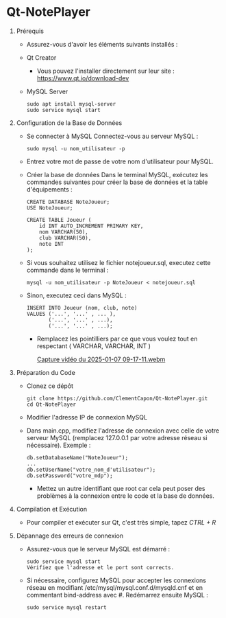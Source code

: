 # Qt-NotePlayer

1. Prérequis

      - Assurez-vous d'avoir les éléments suivants installés :

      - Qt Creator
  
        - Vous pouvez l'installer directement sur leur site : https://www.qt.io/download-dev

      - MySQL Server

            sudo apt install mysql-server
            sudo service mysql start

2. Configuration de la Base de Données

      - Se connecter à MySQL Connectez-vous au serveur MySQL :

            sudo mysql -u nom_utilisateur -p

      - Entrez votre mot de passe de votre nom d'utilisateur pour MySQL.

      - Créer la base de données Dans le terminal MySQL, exécutez les commandes suivantes pour créer la base de données et la table d'équipements :

            CREATE DATABASE NoteJoueur;
            USE NoteJoueur;

            CREATE TABLE Joueur (
                id INT AUTO_INCREMENT PRIMARY KEY,
                nom VARCHAR(50),
                club VARCHAR(50),
                note INT
            );

      - Si vous souhaitez utilisez le fichier notejoueur.sql, executez cette commande dans le terminal : 

            mysql -u nom_utilisateur -p NoteJoueur < notejoueur.sql
        
      - Sinon, executez ceci dans MySQL :
        
            INSERT INTO Joueur (nom, club, note)
            VALUES ('...', '...' , ... ),
                   ('...', '...' , ...),
                   ('...', '...' , ...);

        - Remplacez les pointilliers par ce que vous voulez tout en respectant ( VARCHAR, VARCHAR, INT )
       
          [Capture vidéo du 2025-01-07 09-17-11.webm](https://github.com/user-attachments/assets/149c42fa-65f9-4070-8997-d6b7f34db71d)


3. Préparation du Code

      - Clonez ce dépôt

            git clone https://github.com/ClementCapon/Qt-NotePlayer.git
            cd Qt-NotePlayer

      - Modifier l'adresse IP de connexion MySQL

      - Dans main.cpp, modifiez l'adresse de connexion avec celle de votre serveur MySQL (remplacez 127.0.0.1 par votre adresse réseau si nécessaire). Exemple :

            db.setDatabaseName("NoteJoueur");
            ...
            db.setUserName("votre_nom_d'utilisateur");
            db.setPassword("votre_mdp");
        
        - Mettez un autre identifiant que root car cela peut poser des problèmes à la connexion entre le code et la base de données.

4. Compilation et Exécution

      - Pour compiler et exécuter sur Qt, c'est très simple, tapez *CTRL + R* 

5. Dépannage des erreurs de connexion

      - Assurez-vous que le serveur MySQL est démarré :

            sudo service mysql start
            Vérifiez que l'adresse et le port sont corrects.

      - Si nécessaire, configurez MySQL pour accepter les connexions réseau en modifiant /etc/mysql/mysql.conf.d/mysqld.cnf et en commentant bind-address avec #. Redémarrez ensuite MySQL :

            sudo service mysql restart
